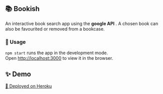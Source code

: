 

## 📚 Bookish
An interactive book search app using the **google API** . A chosen book can also be favourited or removed from a bookcase.


### 🔧 Usage
`npm start` runs the app in the development mode.<br />
Open [http://localhost:3000](http://localhost:3000) to view it in the browser.

## ✨ Demo

[🔗 Deployed on Heroku](https://bookishhh.herokuapp.com/)

